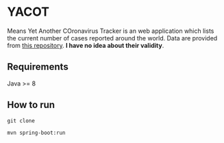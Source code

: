 # YACOT
Means Yet Another COronavirus Tracker is an web application which lists the current number of cases reported around
the world.
Data are provided from [this repository](https://github.com/CSSEGISandData/COVID-19). **I have no idea about their
validity**.

## Requirements
Java >= 8

## How to run
`git clone`

`mvn spring-boot:run`
